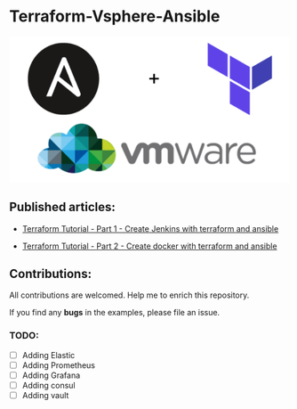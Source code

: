 # Terraform-Vsphere-Ansible

<p align="center">
 <img alt="vsphere Logo" src="image/ansible-tf_banner.png">
</p>


## Published articles:

 - [Terraform Tutorial - Part 1 - Create Jenkins with terraform and ansible]()

 - [Terraform Tutorial - Part 2 - Create docker with terraform and ansible]()



## Contributions:

All contributions are welcomed. Help me to enrich this repository.

If you find any **bugs** in the examples, please file an issue.

### TODO:

 - [ ] Adding Elastic
 - [ ] Adding Prometheus
 - [ ] Adding Grafana
 - [ ] Adding consul
 - [ ] Adding vault
